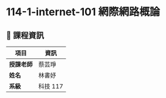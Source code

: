 # 114-1-internet-101 網際網路概論

## 📌 課程資訊
| 項目   | 資訊 |
|--------|------|
|**授課老師**|蔡芸琤|
| **姓名** | 林書妤 |
| **系級** | 科技 117 |
